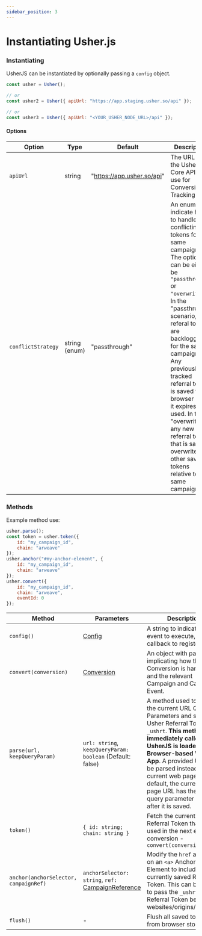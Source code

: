 ```yaml
---
sidebar_position: 3
---
```


# Instantiating Usher.js

### Instantiating

UsherJS can be instantiated by optionally passing a `config` object.

```javascript
const usher = Usher();

// or
const usher2 = Usher({ apiUrl: "https://app.staging.usher.so/api" });

// or
const usher3 = Usher({ apiUrl: "<YOUR_USHER_NODE_URL>/api" });
```

#### Options

| **Option**         | **Type**      | **Default**                | **Description**                                                                                                                                                                                                                                                                                                                                                                                                                                |
| ------------------ | ------------- | -------------------------- | ---------------------------------------------------------------------------------------------------------------------------------------------------------------------------------------------------------------------------------------------------------------------------------------------------------------------------------------------------------------------------------------------------------------------------------------------- |
| `apiUrl`           | string        | "https://app.usher.so/api" | The URL to the Usher Core API to use for Conversion Tracking                                                                                                                                                                                                                                                                                                                                                                                   |
| `conflictStrategy` | string (enum) | "passthrough"              | An enum to indicate how to handle conflicting tokens for the same campaign. The option can be either be `"passthrough"` or `"overwrite"`. In the "passthrough" scenario, referal tokens are backlogged for the same campaign. Any previously tracked referral token is saved to the browser until it expires or is used. In the "overwrite", any new referral token that is saved overwrites other saved tokens relative to the same campaign. |

### Methods

Example method use:

```javascript
usher.parse();
const token = usher.token({
	id: "my_campaign_id",
	chain: "arweave"
});
usher.anchor("#my-anchor-element", {
	id: "my_campaign_id",
	chain: "arweave"
});
usher.convert({
	id: "my_campaign_id",
	chain: "arweave",
	eventId: 0
});
```

| **Method**                            | **Parameters**                                                                                                   | **Description**                                                                                                                                                                                                                                                                                                                                                  |
| ------------------------------------- | ---------------------------------------------------------------------------------------------------------------- | ---------------------------------------------------------------------------------------------------------------------------------------------------------------------------------------------------------------------------------------------------------------------------------------------------------------------------------------------------------------- |
| `config()`                            | [Config](https://ts-docs.js.usher.so//types/types.Config)                                                        | A string to indicate the event to execute, or the callback to register                                                                                                                                                                                                                                                                                           |
| `convert(conversion)`                 | [Conversion](https://ts-docs.js.usher.so//types/types.Conversion)                                                | An object with parameters implicating how the Conversion is handled, and the relevant Campaign and Campaign Event.                                                                                                                                                                                                                                               |
| `parse(url, keepQueryParam)`          | `url: string`, `keepQueryParam: boolean` (Default: false)                                                        | A method used to parse the current URL Query Parameters and save the Usher Referral Token `_ushrt`. **This method is immediately called when UsherJS is loaded on a Browser-based Web App**. A provided URL will be parsed instead of the current web page URL. By default, the current web page URL has the `_ushrt` query parameter cleared after it is saved. |
| `token()`                             | `{ id: string; chain: string }`                                                                                  | Fetch the currently saved Referral Token that will be used in the next executed conversion - `convert(conversion)`                                                                                                                                                                                                                                               |
| `anchor(anchorSelector, campaignRef)` | `anchorSelector: string`, `ref:` [CampaignReference](https://ts-docs.js.usher.so//types/types.CampaignReference) | Modify the `href` attribute on an `<a>` Anchor HTML Element to include the currently saved Referral Token. This can be used to pass the `_ushrt` Referral Token between websites/origins/domains.                                                                                                                                                                |
| `flush()`                             | -                                                                                                                | Flush all saved tokens from browser storage                                                                                                                                                                                                                                                                                                                      |